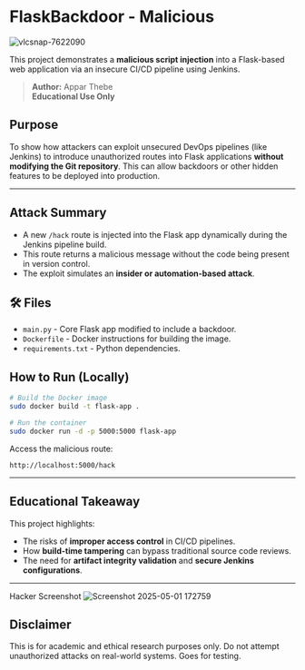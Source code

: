# FlaskBackdoor - Malicious
![vlcsnap-7622090](https://github.com/user-attachments/assets/496ec9cd-1302-45e2-93d7-8483f59f6f94)

This project demonstrates a **malicious script injection** into a Flask-based web application via an insecure CI/CD pipeline using Jenkins.

> **Author:** Appar Thebe  
> **Educational Use Only**

## Purpose

To show how attackers can exploit unsecured DevOps pipelines (like Jenkins) to introduce unauthorized routes into Flask applications **without modifying the Git repository**. This can allow backdoors or other hidden features to be deployed into production.

---

##  Attack Summary

- A new `/hack` route is injected into the Flask app dynamically during the Jenkins pipeline build.
- This route returns a malicious message without the code being present in version control.
- The exploit simulates an **insider or automation-based attack**.

## 🛠️ Files

- `main.py` - Core Flask app modified to include a backdoor.
- `Dockerfile` - Docker instructions for building the image.
- `requirements.txt` - Python dependencies.

## How to Run (Locally)

```bash
# Build the Docker image
sudo docker build -t flask-app .

# Run the container
sudo docker run -d -p 5000:5000 flask-app
```

Access the malicious route:
```
http://localhost:5000/hack
```

---

##  Educational Takeaway

This project highlights:

- The risks of **improper access control** in CI/CD pipelines.
- How **build-time tampering** can bypass traditional source code reviews.
- The need for **artifact integrity validation** and **secure Jenkins configurations**.

---
Hacker Screenshot 
![Screenshot 2025-05-01 172759](https://github.com/user-attachments/assets/66a3d22f-c01f-470b-a9da-f936aae2419a)

## Disclaimer

This is for academic and ethical research purposes only. Do not attempt unauthorized attacks on real-world systems. Goes for testing.

